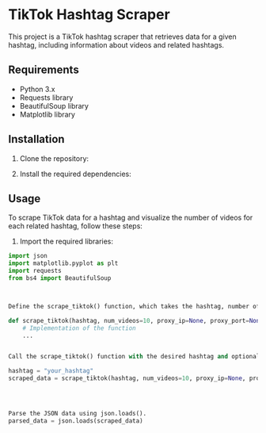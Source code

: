# TikTok Hashtag Scraper

This project is a TikTok hashtag scraper that retrieves data for a given hashtag, including information about videos and related hashtags.

## Requirements

- Python 3.x
- Requests library
- BeautifulSoup library
- Matplotlib library

## Installation

1. Clone the repository:


2. Install the required dependencies:


## Usage

To scrape TikTok data for a hashtag and visualize the number of videos for each related hashtag, follow these steps:

1. Import the required libraries:

```python
import json
import matplotlib.pyplot as plt
import requests
from bs4 import BeautifulSoup



Define the scrape_tiktok() function, which takes the hashtag, number of videos, and optional proxy settings as parameters. This function scrapes the TikTok data and returns it as a JSON string

def scrape_tiktok(hashtag, num_videos=10, proxy_ip=None, proxy_port=None, proxy_username=None, proxy_password=None):
    # Implementation of the function
    ...


Call the scrape_tiktok() function with the desired hashtag and optional parameters to retrieve the data

hashtag = "your_hashtag"
scraped_data = scrape_tiktok(hashtag, num_videos=10, proxy_ip=None, proxy_port=None, proxy_username=None, proxy_password=None)




Parse the JSON data using json.loads().
parsed_data = json.loads(scraped_data)




